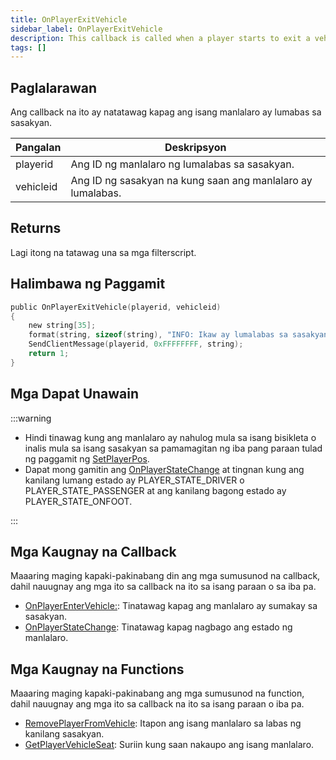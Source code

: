 ```yaml
---
title: OnPlayerExitVehicle
sidebar_label: OnPlayerExitVehicle
description: This callback is called when a player starts to exit a vehicle.
tags: []
---
```


<VersionWarn name='callback' version='SA-MP 0.3.7' />

## Paglalarawan

Ang callback na ito ay natatawag kapag ang isang manlalaro ay lumabas sa sasakyan.

| Pangalan    | Deskripsyon                                                    |
| ----------- | -------------------------------------------------------------- |
| playerid     | Ang ID ng manlalaro ng lumalabas sa sasakyan.                  |
| vehicleid | Ang ID ng sasakyan na kung saan ang manlalaro ay lumalabas.               |

## Returns

Lagi itong na tatawag una sa mga filterscript.

## Halimbawa ng Paggamit

```c
public OnPlayerExitVehicle(playerid, vehicleid)
{
    new string[35];
    format(string, sizeof(string), "INFO: Ikaw ay lumalabas sa sasakyan %i", vehicleid);
    SendClientMessage(playerid, 0xFFFFFFFF, string);
    return 1;
}
```

## Mga Dapat Unawain

:::warning

- Hindi tinawag kung ang manlalaro ay nahulog mula sa isang bisikleta o inalis mula sa isang sasakyan sa pamamagitan ng iba pang paraan tulad ng paggamit ng [SetPlayerPos](../functions/SetPlayerPos).
- Dapat mong gamitin ang [OnPlayerStateChange](OnPlayerStateChange) at tingnan kung ang kanilang lumang estado ay PLAYER_STATE_DRIVER o PLAYER_STATE_PASSENGER at ang kanilang bagong estado ay PLAYER_STATE_ONFOOT.

:::

## Mga Kaugnay na Callback

Maaaring maging kapaki-pakinabang din ang mga sumusunod na callback, dahil nauugnay ang mga ito sa callback na ito sa isang paraan o sa iba pa.

- [OnPlayerEnterVehicle:](OnPlayerEnterVehicle): Tinatawag kapag ang manlalaro ay sumakay sa sasakyan.
- [OnPlayerStateChange](OnPlayerStateChange): Tinatawag kapag nagbago ang estado ng manlalaro.

## Mga Kaugnay na Functions

Maaaring maging kapaki-pakinabang ang mga sumusunod na function, dahil nauugnay ang mga ito sa callback na ito sa isang paraan o iba pa.

- [RemovePlayerFromVehicle](../functions/PutPlayerInVehicle): Itapon ang isang manlalaro sa labas ng kanilang sasakyan.
- [GetPlayerVehicleSeat](../functions/GetPlayerVehicleSeat): Suriin kung saan nakaupo ang isang manlalaro.
